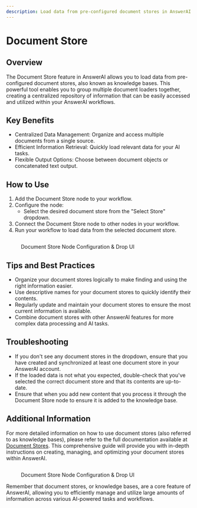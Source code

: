 ```yaml
---
description: Load data from pre-configured document stores in AnswerAI
---
```


# Document Store

## Overview

The Document Store feature in AnswerAI allows you to load data from pre-configured document stores, also known as knowledge bases. This powerful tool enables you to group multiple document loaders together, creating a centralized repository of information that can be easily accessed and utilized within your AnswerAI workflows.

## Key Benefits

-   Centralized Data Management: Organize and access multiple documents from a single source.
-   Efficient Information Retrieval: Quickly load relevant data for your AI tasks.
-   Flexible Output Options: Choose between document objects or concatenated text output.

## How to Use

1. Add the Document Store node to your workflow.
2. Configure the node:
    - Select the desired document store from the "Select Store" dropdown.
3. Connect the Document Store node to other nodes in your workflow.
4. Run your workflow to load data from the selected document store.

<!-- TODO: Add a screenshot of the Document Store node configuration panel -->
<figure><img src="/.gitbook/assets/screenshots/documentstorenode.png.png" alt="" /><figcaption><p> Document Store Node Configuration  &#x26; Drop UI</p></figcaption></figure>

## Tips and Best Practices

-   Organize your document stores logically to make finding and using the right information easier.
-   Use descriptive names for your document stores to quickly identify their contents.
-   Regularly update and maintain your document stores to ensure the most current information is available.
-   Combine document stores with other AnswerAI features for more complex data processing and AI tasks.

## Troubleshooting

-   If you don't see any document stores in the dropdown, ensure that you have created and synchronized at least one document store in your AnswerAI account.
-   If the loaded data is not what you expected, double-check that you've selected the correct document store and that its contents are up-to-date.
-   Ensure that when you add new content that you process it through the Document Store node to ensure it is added to the knowledge base.

## Additional Information

For more detailed information on how to use document stores (also referred to as knowledge bases), please refer to the full documentation available at [Document Stores](../../../sidekick-studio/documents/). This comprehensive guide will provide you with in-depth instructions on creating, managing, and optimizing your document stores within AnswerAI.

<!-- TODO: Add a screenshot showing the Document Store node connected in a workflow -->
<figure><img src="/.gitbook/assets/screenshots/documentstoreinaworkflow.png" alt="" /><figcaption><p> Document Store Node Configuration  &#x26; Drop UI</p></figcaption></figure>

Remember that document stores, or knowledge bases, are a core feature of AnswerAI, allowing you to efficiently manage and utilize large amounts of information across various AI-powered tasks and workflows.

